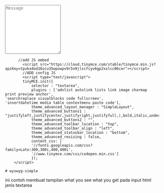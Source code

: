 <textarea class="form-control" id="message" name="namehere" type="text" placeholder="Message" style="height: 10rem;" data-sb-validations="required"></textarea>
            

          //add JS embed
            <script src="https://cloud.tinymce.com/stable/tinymce.min.js?apiKey=tpuka4od10zcu35wpowpv9r5n9jlscfcyv6gp2xxlcc06cer"></script>
            //ADD config JS
            <script type="text/javascript">
			tinyMCE.init({
				selector : "textarea",
				plugins : ['advlist autolink lists link image charmap print preview anchor',
    'searchreplace visualblocks code fullscreen',
    'insertdatetime media table contextmenu paste code'],
				theme_advanced_layout_manager : "SimpleLayout",
				theme_advanced_buttons1 : "justifyleft,justifycenter,justifyright,justifyfull,|,bold,italic,underline,strikethrough,|,cut,copy,paste,pastetext,pasteword,|,bullist,numlist,|,image,|,link,unlink,|,tablecontrols,|,code",
				theme_advanced_buttons2 : "",
				theme_advanced_toolbar_location : "top",
				theme_advanced_toolbar_align : "left",
				theme_advanced_statusbar_location : "bottom",
				theme_advanced_resizing : false,
				content_css: [
				'//fonts.googleapis.com/css?family=Lato:300,300i,400,400i',
				'//www.tinymce.com/css/codepen.min.css']
				});
		</script>
    
    # wyswyg-simple
ini contoh membuat tampilan what you see what you get pada input html jenis textarea

